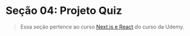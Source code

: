 # Seção 04: Projeto Quiz

>Essa seção pertence ao curso [Next.js e React](https://www.udemy.com/course/nextjs-e-react/) do curso da Udemy.

